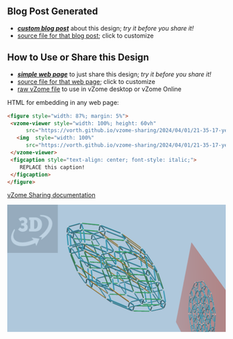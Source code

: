 
## Blog Post Generated

 - [***custom blog post***](<https://vorth.github.io/vzome-sharing/2024/04/01/yellow-stretch-A4-F-ghost-symm-21-35-17.html>) about this design; *try it before you share it!*
 - [source file for that blog post](<https://github.com/vorth/vzome-sharing/edit/main/_posts/2024-04-01-yellow-stretch-A4-F-ghost-symm-21-35-17.md>); click to customize
 


## How to Use or Share this Design

 - [***simple web page***](<https://vorth.github.io/vzome-sharing/2024/04/01/21-35-17-yellow-stretch-A4-F-ghost-symm/>) to just share this design; *try it before you share it!*
 - [source file for that web page](<https://github.com/vorth/vzome-sharing/edit/main/2024/04/01/21-35-17-yellow-stretch-A4-F-ghost-symm/index.md>); click to customize
 - [raw vZome file](<https://raw.githubusercontent.com/vorth/vzome-sharing/main/2024/04/01/21-35-17-yellow-stretch-A4-F-ghost-symm/yellow-stretch-A4-F-ghost-symm.vZome>) to use in vZome desktop or vZome Online
 
 HTML for embedding in any web page:
 ```html
<figure style="width: 87%; margin: 5%">
  <vzome-viewer style="width: 100%; height: 60vh"
       src="https://vorth.github.io/vzome-sharing/2024/04/01/21-35-17-yellow-stretch-A4-F-ghost-symm/yellow-stretch-A4-F-ghost-symm.vZome" >
    <img  style="width: 100%"
       src="https://vorth.github.io/vzome-sharing/2024/04/01/21-35-17-yellow-stretch-A4-F-ghost-symm/yellow-stretch-A4-F-ghost-symm.png" >
  </vzome-viewer>
  <figcaption style="text-align: center; font-style: italic;">
     REPLACE this caption!
  </figcaption>
</figure>
 ```

[vZome Sharing documentation](https://vzome.github.io/vzome/sharing.html#how-it-works)

![Image](<yellow-stretch-A4-F-ghost-symm.png>)

